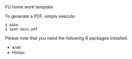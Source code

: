 FU home work template

To generate a PDF, simply execute:

    $ make
    $ open main.pdf

Please note that you need the following R packages installed:

- knitr
- Hmisc
